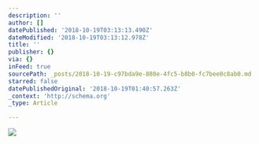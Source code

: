 ```yaml
---
description: ''
author: []
datePublished: '2018-10-19T03:13:13.490Z'
dateModified: '2018-10-19T03:13:12.978Z'
title: ''
publisher: {}
via: {}
inFeed: true
sourcePath: _posts/2018-10-19-c97bda9e-880e-4fc5-b8b0-fc7bee0c8ab0.md
starred: false
datePublishedOriginal: '2018-10-19T01:40:57.263Z'
_context: 'http://schema.org'
_type: Article

---
```

![](https://the-grid-user-content.s3-us-west-2.amazonaws.com/df782001-6357-402d-9393-bd95ce0ad3db.jpg)